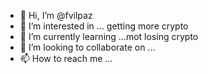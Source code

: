 - 👋 Hi, I’m @fvilpaz
- 👀 I’m interested in ... getting more crypto
- 🌱 I’m currently learning ...mot losing crypto
- 💞️ I’m looking to collaborate on ...
- 📫 How to reach me ...

<!---
fvilpaz/fvilpaz is a ✨ special ✨ repository because its `README.md` (this file) appears on your GitHub profile.
You can click the Preview link to take a look at your changes.
--->
